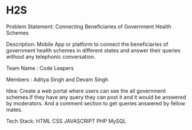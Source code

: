 # H2S
Problem Statement: Connecting Beneficiaries of Government Health Schemes

Description: Mobile App or platform to connect the beneficiaries of government health schemes in different states and answer their queries without any telephonic conversation.

Team Name : Code Leapers

Members : Aditya Singh and Devam Singh

Idea: Create a web portal where users can see the all government schemes.If they have any query they can post it and it would be answered by moderators. And a comment section to get queries answered by fellow mates.

Tech Stack: HTML CSS JAVASCRIPT PHP MySQL
